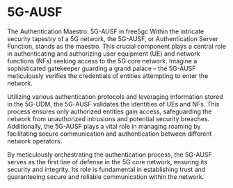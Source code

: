 # 5G-AUSF
The Authentication Maestro: 5G-AUSF in free5gc
Within the intricate security tapestry of a 5G network, the 5G-AUSF, or Authentication Server Function, stands as the maestro. This crucial component plays a central role in authenticating and authorizing user equipment (UE) and network functions (NFs) seeking access to the 5G core network. Imagine a sophisticated gatekeeper guarding a grand palace – the 5G-AUSF meticulously verifies the credentials of entities attempting to enter the network.

Utilizing various authentication protocols and leveraging information stored in the 5G-UDM, the 5G-AUSF validates the identities of UEs and NFs. This process ensures only authorized entities gain access, safeguarding the network from unauthorized intrusions and potential security breaches. Additionally, the 5G-AUSF plays a vital role in managing roaming by facilitating secure communication and authentication between different network operators.

By meticulously orchestrating the authentication process, the 5G-AUSF serves as the first line of defense in the 5G core network, ensuring its security and integrity. Its role is fundamental in establishing trust and guaranteeing secure and reliable communication within the network.
